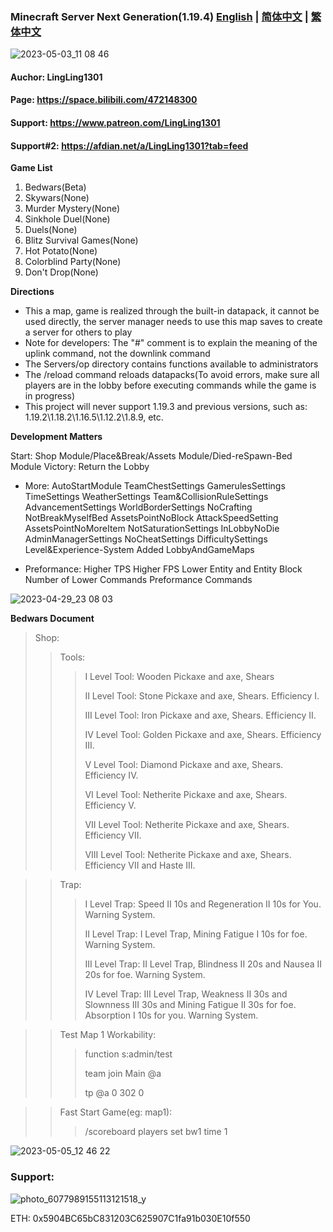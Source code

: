 ### Minecraft Server Next Generation(1.19.4) [English](README.md) | [简体中文](README_ZH-CN.md) | [繁体中文](README_ZH-TW.md)

![2023-05-03_11 08 46](https://user-images.githubusercontent.com/65935235/235826804-8f719e9d-361b-4ca7-82a5-b266598437b0.png)

#### Auchor: LingLing1301
#### Page: https://space.bilibili.com/472148300
#### Support: https://www.patreon.com/LingLing1301
#### Support#2: https://afdian.net/a/LingLing1301?tab=feed

**Game List**
1. Bedwars(Beta)
2. Skywars(None)
3. Murder Mystery(None)
4. Sinkhole Duel(None)
5. Duels(None)
6. Blitz Survival Games(None)
7. Hot Potato(None)
8. Colorblind Party(None)
9. Don't Drop(None)

**Directions**
- This a map, game is realized through the built-in datapack, it cannot be used directly, the server manager needs to use this map saves to create a server for others to play
- Note for developers: The "#" comment is to explain the meaning of the uplink command, not the downlink command
- The Servers/op directory contains functions available to administrators
- The /reload command reloads datapacks(To avoid errors, make sure all players are in the lobby before executing commands while the game is in progress)
- This project will never support 1.19.3 and previous versions, such as: 1.19.2\1.18.2\1.16.5\1.12.2\1.8.9, etc.

**Development Matters**

Start:
Shop Module/Place&Break/Assets Module/Died-reSpawn-Bed Module
Victory: Return the Lobby

- More:
AutoStartModule
TeamChestSettings
GamerulesSettings
TimeSettings
WeatherSettings
Team&CollisionRuleSettings
AdvancementSettings
WorldBorderSettings
NoCrafting
NotBreakMyselfBed
AssetsPointNoBlock
AttackSpeedSetting
AssetsPointNoMoreItem
NotSaturationSettings
InLobbyNoDie
AdminManagerSettings
NoCheatSettings
DifficultySettings
Level&Experience-System
Added LobbyAndGameMaps

- Preformance:
Higher TPS
Higher FPS
Lower Entity and Entity Block
Number of Lower Commands
Preformance Commands

![2023-04-29_23 08 03](https://user-images.githubusercontent.com/65935235/235310518-758914ab-5888-491d-8ff8-44cc215a649f.png)

**Bedwars Document**

> Shop:
> 
>> Tools:
>> 
>>> I Level Tool: Wooden Pickaxe and axe, Shears
>>> 
>>> II Level Tool: Stone Pickaxe and axe, Shears. Efficiency I.
>>> 
>>> III Level Tool: Iron Pickaxe and axe, Shears. Efficiency II.
>>> 
>>> IV Level Tool: Golden Pickaxe and axe, Shears. Efficiency III.
>>> 
>>> V Level Tool: Diamond Pickaxe and axe, Shears. Efficiency IV.
>>> 
>>> VI Level Tool: Netherite Pickaxe and axe, Shears. Efficiency V.
>>> 
>>> VII Level Tool: Netherite Pickaxe and axe, Shears. Efficiency VII.
>>> 
>>> VIII Level Tool: Netherite Pickaxe and axe, Shears. Efficiency VII and Haste III.

>> Trap:
>> 
>>> I Level Trap: Speed II 10s and Regeneration II 10s for You. Warning System.
>>> 
>>> II Level Trap: I Level Trap, Mining Fatigue I 10s for foe. Warning System.
>>> 
>>> III Level Trap: II Level Trap, Blindness II 20s and Nausea II 20s for foe. Warning System.
>>> 
>>> IV Level Trap: III Level Trap, Weakness II 30s and Slownness III 30s and Mining Fatigue II 30s for foe. Absorption I 10s for you. Warning System.

>> Test Map 1 Workability:
>> 
>>> function s:admin/test
>>> 
>>> team join Main @a
>>> 
>>> tp @a 0 302 0

>> Fast Start Game(eg: map1):
>>> /scoreboard players set bw1 time 1

![2023-05-05_12 46 22](https://user-images.githubusercontent.com/65935235/236385069-b294f8e1-c23c-4a09-a550-81a64cd9b9b0.png)

### Support:
![photo_6077989155113121518_y](https://user-images.githubusercontent.com/65935235/236786404-54543168-0579-449e-9faa-4ecbf79e7509.jpg)

ETH: 0x5904BC65bC831203C625907C1fa91b030E10f550
